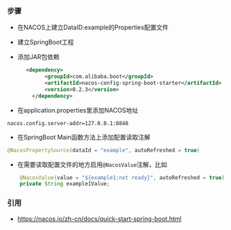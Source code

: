 ### 步骤

- 在NACOS上建立DataID:example的Properties配置文件

- 建立SpringBoot工程

- 添加JAR包依赖
```xml
      <dependency>
            <groupId>com.alibaba.boot</groupId>
            <artifactId>nacos-config-spring-boot-starter</artifactId>
            <version>0.2.3</version>
        </dependency>
```

- 在application.properties里添加NACOS地址
```properties
nacos.config.server-addr=127.0.0.1:8848
```

- 在SpringBoot Main函数方法上添加配置读取注解
```java
@NacosPropertySource(dataId = "example", autoRefreshed = true)
```

- 在需要读取配置文件的地方启用`@NacosValue`注解，比如
```java
    @NacosValue(value = "${example1:not ready}", autoRefreshed = true)
    private String example1Value;
```






### 引用
- https://nacos.io/zh-cn/docs/quick-start-spring-boot.html